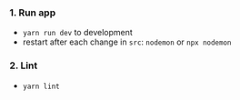 ### 1. Run app
- `yarn run dev` to development
- restart after each change in `src`: `nodemon` or `npx nodemon`
### 2. Lint
- `yarn lint`
